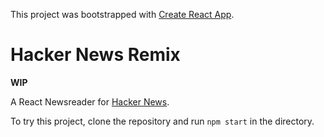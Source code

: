 This project was bootstrapped with [Create React App](https://github.com/facebook/create-react-app).

# Hacker News Remix

**WIP**

A React Newsreader for [Hacker News](https://news.ycombinator.com/).

To try this project, clone the repository and run `npm start` in the directory.